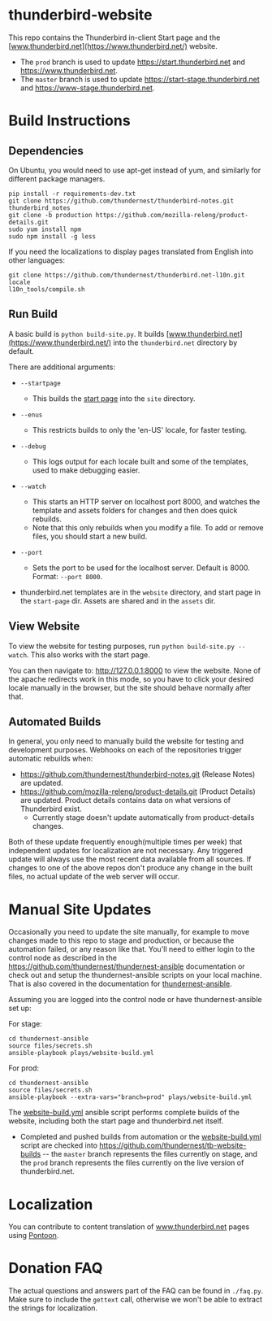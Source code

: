 # thunderbird-website

This repo contains the Thunderbird in-client Start page and the [www.thunderbird.net](https://www.thunderbird.net/) website.
* The `prod` branch is used to update https://start.thunderbird.net and https://www.thunderbird.net.
* The `master` branch is used to update https://start-stage.thunderbird.net and https://www-stage.thunderbird.net.

# Build Instructions

## Dependencies
On Ubuntu, you would need to use apt-get instead of yum, and similarly for different package managers.

```
pip install -r requirements-dev.txt
git clone https://github.com/thundernest/thunderbird-notes.git thunderbird_notes
git clone -b production https://github.com/mozilla-releng/product-details.git
sudo yum install npm
sudo npm install -g less
```

If you need the localizations to display pages translated from English into other languages:

```
git clone https://github.com/thundernest/thunderbird.net-l10n.git locale
l10n_tools/compile.sh
```

## Run Build

A basic build is `python build-site.py`.
It builds [www.thunderbird.net](https://www.thunderbird.net/) into the `thunderbird.net` directory by default.

There are additional arguments:

* `--startpage`
    * This builds the [start page](https://start.thunderbird.net/) into the `site` directory.
* `--enus`
    * This restricts builds to only the 'en-US' locale, for faster testing.
* `--debug`
    * This logs output for each locale built and some of the templates, used to make debugging easier.
* `--watch`
    * This starts an HTTP server on localhost port 8000, and watches the template and assets folders for changes and then does quick rebuilds.
    * Note that this only rebuilds when you modify a file. To add or remove files, you should start a new build.
* `--port`
    * Sets the port to be used for the localhost server. Default is 8000. Format: `--port 8000`.

* thunderbird.net templates are in the `website` directory, and start page in the `start-page` dir. Assets are shared and in the `assets` dir.

## View Website
To view the website for testing purposes, run `python build-site.py --watch`. This also works with the start page.

You can then navigate to: http://127.0.0.1:8000 to view the website. None of the apache redirects work in this mode, so you have to click your
desired locale manually in the browser, but the site should behave normally after that.

## Automated Builds
In general, you only need to manually build the website for testing and development purposes. Webhooks on each of the repositories trigger
automatic rebuilds when:

* https://github.com/thundernest/thunderbird-notes.git (Release Notes) are updated.
* https://github.com/mozilla-releng/product-details.git (Product Details) are updated. Product details contains data on what versions of Thunderbird exist.
    * Currently stage doesn't update automatically from product-details changes.

Both of these update frequently enough(multiple times per week) that independent updates for localization are not necessary. Any triggered
update will always use the most recent data available from all sources. If changes to one of the above repos don't produce any change in the built files, no actual
update of the web server will occur.

# Manual Site Updates

Occasionally you need to update the site manually, for example to move changes made to this repo to stage and production, or because the automation
failed, or any reason like that. You'll need to either login to the control node as described in the https://github.com/thundernest/thundernest-ansible documentation
or check out and setup the thundernest-ansible scripts on your local machine. That is also covered in the documentation for [thundernest-ansible](https://github.com/thundernest/thundernest-ansible).

Assuming you are logged into the control node or have thundernest-ansible set up:

For stage:
```
cd thundernest-ansible
source files/secrets.sh
ansible-playbook plays/website-build.yml
```

For prod:
```
cd thundernest-ansible
source files/secrets.sh
ansible-playbook --extra-vars="branch=prod" plays/website-build.yml
```

The [website-build.yml](https://github.com/thundernest/thundernest-ansible/blob/master/plays/website-build.yml) ansible script performs complete builds of the website, including both the start
page and thunderbird.net itself.

* Completed and pushed builds from automation or the [website-build.yml](https://github.com/thundernest/thundernest-ansible/blob/master/plays/website-build.yml) script are checked into https://github.com/thundernest/tb-website-builds -- the `master` branch represents the files currently on stage, and the `prod` branch represents the files currently on the live version of thunderbird.net.

# Localization

You can contribute to content translation of www.thunderbird.net pages using [Pontoon](https://pontoon.mozilla.org/projects/thunderbirdnet/).

# Donation FAQ

The actual questions and answers part of the FAQ can be found in `./faq.py`. Make sure to include the `gettext` call, otherwise we won't be able to extract the strings for localization.